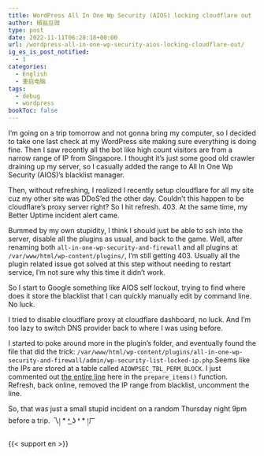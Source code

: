 ```yaml
---
title: WordPress All In One Wp Security (AIOS) locking cloudflare out
author: 椒盐豆豉
type: post
date: 2022-11-11T06:28:18+00:00
url: /wordpress-all-in-one-wp-security-aios-locking-cloudflare-out/
ig_es_is_post_notified:
  - 1
categories:
  - English
  - 重启电脑
tags:
  - debug
  - wordpress
bookToc: false
---
```


I&#8217;m going on a trip tomorrow and not gonna bring my computer, so I decided to take one last check at my WordPress site making sure everything is doing fine. Then I saw recently all the bot like high count visitors are from a narrow range of IP from Singapore. I thought it&#8217;s just some good old crawler draining up my server, so I casually added the range to All In One Wp Security (AIOS)&#8217;s blacklist manager.

Then, without refreshing, I realized I recently setup cloudflare for all my site cuz my other site was DDoS&#8217;ed the other day. Couldn&#8217;t this happen to be cloudflare&#8217;s proxy server right? So I hit refresh. 403. At the same time, my Better Uptime incident alert came.

Bummed by my own stupidity, I think I should just be able to ssh into the server, disable all the plugins as usual, and back to the game. Well, after renaming both `all-in-one-wp-security-and-firewall` and all plugins at `/var/www/html/wp-content/plugins/`, I&#8217;m still getting 403. Usually all the plugin related issue got solved at this step without needing to restart service, I&#8217;m not sure why this time it didn&#8217;t work.

So I start to Google something like AIOS self lockout, trying to find where does it store the blacklist that I can quickly manually edit by command line. No luck.

I tried to disable cloudflare proxy at cloudflare dashboard, no luck. And I&#8217;m too lazy to switch DNS provider back to where I was using before.

I started to poke around more in the plugin&#8217;s folder, and eventually found the file that did the trick: `/var/www/html/wp-content/plugins/all-in-one-wp-security-and-firewall/admin/wp-security-list-locked-ip.php`.Seems like the IPs are stored at a table called `AIOWPSEC_TBL_PERM_BLOCK`. I just commented out <a rel="noreferrer noopener" href="https://github.com/Arsenal21/all-in-one-wordpress-security/blob/master/all-in-one-wp-security/admin/wp-security-list-permanent-blocked-ip.php#L163" data-type="URL" data-id="https://github.com/Arsenal21/all-in-one-wordpress-security/blob/master/all-in-one-wp-security/admin/wp-security-list-permanent-blocked-ip.php#L163" target="_blank">the entire line</a> here in the `prepare_items()` function. Refresh, back online, removed the IP range from blacklist, uncomment the line.

So, that was just a small stupid incident on a random Thursday night 9pm before a trip. 乁། \* ❛ ͟ʖ ❛ \* །ㄏ

{{< support en >}}